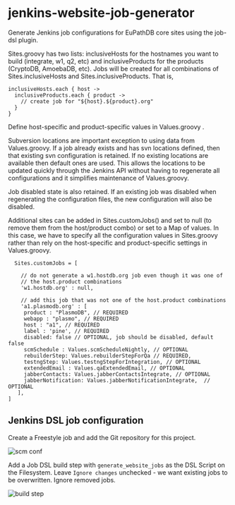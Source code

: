jenkins-website-job-generator
=============================

Generate Jenkins job configurations for EuPathDB core sites using the job-dsl plugin.


Sites.groovy has two lists: inclusiveHosts for the hostnames you want to build (integrate, w1, q2, etc) and inclusiveProducts for the products (CryptoDB, AmoebaDB, etc). Jobs will be created for all combinations of Sites.inclusiveHosts and Sites.inclusiveProducts. That is,

    inclusiveHosts.each { host ->
      inclusiveProducts.each { product ->
        // create job for "${host}.${product}.org"
      }
    }

Define host-specific and product-specific values in Values.groovy .

Subversion locations are important exception to using data from Values.groovy. If a job already exists and has svn locations defined, then that existing svn configuration is retained. If no existing locations are available then default ones are used. This allows the locations to be updated quickly through the Jenkins API without having to regenerate all configurations and it simplifies maintenance of Values.groovy.

Job disabled state is also retained. If an existing job was disabled when regenerating the configuration files, the new configuration will also be disabled.

Additional sites can be added in Sites.customJobs() and set to null (to remove them from the host/product combo) or set to a Map of values. In this case, we have to specify all the configuration values in Sites.groovy rather than rely on the host-specific and product-specific settings in Values.groovy.

      Sites.customJobs = [
        
        // do not generate a w1.hostdb.org job even though it was one of 
        // the host.product combinations
        'w1.hostdb.org' : null, 
                               
        // add this job that was not one of the host.product combinations
        'a1.plasmodb.org' : [
         product : "PlasmoDB", // REQUIRED
         webapp : "plasmo", // REQUIRED
         host : "a1", // REQUIRED
         label : 'pine', // REQUIRED
         disabled: false // OPTIONAL, job should be disabled, default false
         scmSchedule : Values.scmScheduleNightly, // OPTIONAL
         rebuilderStep: Values.rebuilderStepForQa // REQUIRED,
         testngStep: Values.testngStepForIntegration, // OPTIONAL
         extendedEmail : Values.qaExtendedEmail, // OPTIONAL
         jabberContacts: Values.jabberContactsIntegrate, // OPTIONAL
         jabberNotification: Values.jabberNotificationIntegrate,  // OPTIONAL
       ],
    ]

Jenkins DSL job configuration
----

Create a Freestyle job and add the Git repository for this project.

![scm conf](https://raw.github.com/EuPathDB/jenkins-website-job-generator/master/images/jenkins-scm-conf.jpg)

Add a Job DSL build step with `generate_website_jobs` as the DSL Script on the Filesystem. Leave `Ignore changes` unchecked - we want existing jobs to be overwritten. Ignore removed jobs.

![build step](https://raw.github.com/EuPathDB/jenkins-website-job-generator/master/images/jenkins-build-conf.jpg)
